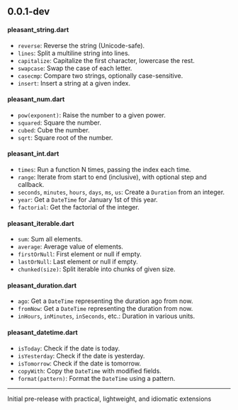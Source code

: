 ## 0.0.1-dev

#### pleasant_string.dart
- `reverse`: Reverse the string (Unicode-safe).
- `lines`: Split a multiline string into lines.
- `capitalize`: Capitalize the first character, lowercase the rest.
- `swapcase`: Swap the case of each letter.
- `casecmp`: Compare two strings, optionally case-sensitive.
- `insert`: Insert a string at a given index.

#### pleasant_num.dart
- `pow(exponent)`: Raise the number to a given power.
- `squared`: Square the number.
- `cubed`: Cube the number.
- `sqrt`: Square root of the number.

#### pleasant_int.dart
- `times`: Run a function N times, passing the index each time.
- `range`: Iterate from start to end (inclusive), with optional step and callback.
- `seconds`, `minutes`, `hours`, `days`, `ms`, `us`: Create a `Duration` from an integer.
- `year`: Get a `DateTime` for January 1st of this year.
- `factorial`: Get the factorial of the integer.

#### pleasant_iterable.dart
- `sum`: Sum all elements.
- `average`: Average value of elements.
- `firstOrNull`: First element or null if empty.
- `lastOrNull`: Last element or null if empty.
- `chunked(size)`: Split iterable into chunks of given size.

#### pleasant_duration.dart
- `ago`: Get a `DateTime` representing the duration ago from now.
- `fromNow`: Get a `DateTime` representing the duration from now.
- `inHours`, `inMinutes`, `inSeconds`, etc.: Duration in various units.

#### pleasant_datetime.dart
- `isToday`: Check if the date is today.
- `isYesterday`: Check if the date is yesterday.
- `isTomorrow`: Check if the date is tomorrow.
- `copyWith`: Copy the `DateTime` with modified fields.
- `format(pattern)`: Format the `DateTime` using a pattern.

---

Initial pre-release with practical, lightweight, and idiomatic extensions


